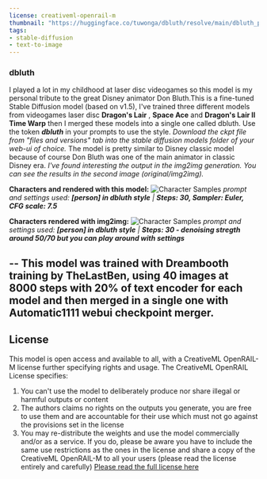 ```yaml
---
license: creativeml-openrail-m
thumbnail: "https://huggingface.co/tuwonga/dbluth/resolve/main/dbluth_prev1.jpg"
tags:
- stable-diffusion
- text-to-image
---
```

### dbluth
I played a lot in my childhood at laser disc videogames so this model is my personal tribute to the great Disney animator Don Bluth.This is a fine-tuned Stable Diffusion model (based on v1.5), I've trained three different models from videogames laser disc **Dragon's Lair** , **Space Ace** and **Dragon's Lair II Time Warp** then I merged these models into a single one called dbluth.
 Use the token **_dbluth_** in your prompts to use the style.
_Download the ckpt file from "files and versions" tab into the stable diffusion models folder of your web-ui of choice._
The model is pretty similar to Disney classic model because of course Don Bluth was one of the main animator in classic Disney era.
_I've found interesting the output in the img2img generation. You can see the results in the second image (original/img2img)._

**Characters and rendered with this model:**
![Character Samples](https://huggingface.co/tuwonga/dbluth/resolve/main/dbluth_prev1.jpg)
  _prompt and settings used: **[person] in dbluth style** | **Steps: 30, Sampler: Euler, CFG scale: 7.5**_
  
  

**Characters rendered with img2img:**
![Character Samples](https://huggingface.co/tuwonga/dbluth/resolve/main/dbluth_prev2.jpg)
  _prompt and settings used: **[person] in dbluth style** | **Steps: 30 - denoising stregth around 50/70 but you can play around with settings**_
  
--
This model was trained with Dreambooth training by TheLastBen, using 40 images at 8000 steps with 20% of text encoder for each model and then merged in a single one with Automatic1111 webui checkpoint merger.
--
## License
This model is open access and available to all, with a CreativeML OpenRAIL-M license further specifying rights and usage.
The CreativeML OpenRAIL License specifies: 
1. You can't use the model to deliberately produce nor share illegal or harmful outputs or content 
2. The authors claims no rights on the outputs you generate, you are free to use them and are accountable for their use which must not go against the provisions set in the license
3. You may re-distribute the weights and use the model commercially and/or as a service. If you do, please be aware you have to include the same use restrictions as the ones in the license and share a copy of the CreativeML OpenRAIL-M to all your users (please read the license entirely and carefully)
[Please read the full license here](https://huggingface.co/spaces/CompVis/stable-diffusion-license)